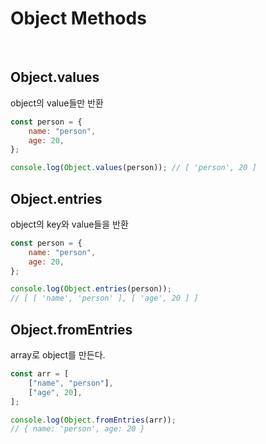 # Object Methods

<br>

## Object.values

object의 value들만 반환

```javascript
const person = {
    name: "person",
    age: 20,
};

console.log(Object.values(person)); // [ 'person', 20 ]
```

## Object.entries

object의 key와 value들을 반환

```javascript
const person = {
    name: "person",
    age: 20,
};

console.log(Object.entries(person));
// [ [ 'name', 'person' ], [ 'age', 20 ] ]
```

## Object.fromEntries

array로 object를 만든다.

```javascript
const arr = [
    ["name", "person"],
    ["age", 20],
];

console.log(Object.fromEntries(arr));
// { name: 'person', age: 20 }
```
